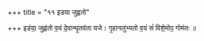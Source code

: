 +++
title = "११ इडया जुह्वतो"

+++
इड॑या॒ जुह्व॑तो व॒यं दे॒वान्घृ॒तव॑ता यजे। गृ॒हानलु॑भ्यतो व॒यं सं॑ विशे॒मोप॒ गोम॑तः ॥